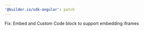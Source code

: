 ```yaml
---
'@builder.io/sdk-angular': patch
---
```


Fix: Embed and Custom Code block to support embedding iframes
